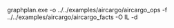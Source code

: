 graphplan.exe -o ../../examples/aircargo/aircargo_ops -f ../../examples/aircargo/aircargo_facts -O IL -d